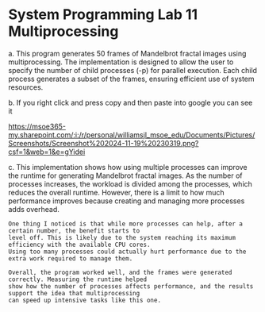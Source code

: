 # System Programming Lab 11 Multiprocessing

a.  This program generates 50 frames of Mandelbrot fractal images using multiprocessing. The implementation 
    is designed to allow the user to specify the number of child processes (-p) for parallel execution. Each 
    child process generates a subset of the frames, ensuring efficient use of system resources.


b. If you right click and press copy and then paste into google you can see it

https://msoe365-my.sharepoint.com/:i:/r/personal/williamsjl_msoe_edu/Documents/Pictures/Screenshots/Screenshot%202024-11-19%20230319.png?csf=1&web=1&e=gYidei

c.  This implementation shows how using multiple processes can improve the runtime for generating Mandelbrot 
    fractal images. As the number of processes increases, the workload is divided among the processes, which 
    reduces the overall runtime. However, there is a limit to how much performance improves because creating 
    and managing more processes adds overhead.

    One thing I noticed is that while more processes can help, after a certain number, the benefit starts to 
    level off. This is likely due to the system reaching its maximum efficiency with the available CPU cores. 
    Using too many processes could actually hurt performance due to the extra work required to manage them.

    Overall, the program worked well, and the frames were generated correctly. Measuring the runtime helped 
    show how the number of processes affects performance, and the results support the idea that multiprocessing 
    can speed up intensive tasks like this one.